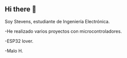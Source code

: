 ## Hi there 👋

Soy Stevens, estudiante de Ingeniería Electrónica.

-He realizado varios proyectos con microcontroladores.

-ESP32 lover.

-Malo H.
